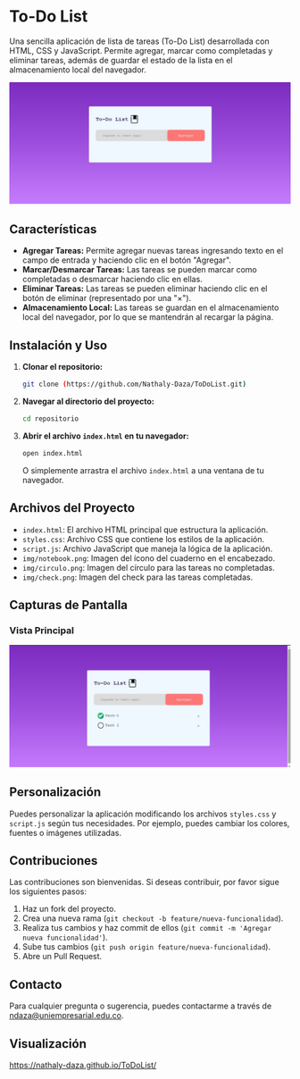 # To-Do List

Una sencilla aplicación de lista de tareas (To-Do List) desarrollada con HTML, CSS y JavaScript. Permite agregar, marcar como completadas y eliminar tareas, además de guardar el estado de la lista en el almacenamiento local del navegador.

![Vista de la aplicación](./img/vista.jpeg)



## Características

- **Agregar Tareas:** Permite agregar nuevas tareas ingresando texto en el campo de entrada y haciendo clic en el botón "Agregar".
- **Marcar/Desmarcar Tareas:** Las tareas se pueden marcar como completadas o desmarcar haciendo clic en ellas.
- **Eliminar Tareas:** Las tareas se pueden eliminar haciendo clic en el botón de eliminar (representado por una "×").
- **Almacenamiento Local:** Las tareas se guardan en el almacenamiento local del navegador, por lo que se mantendrán al recargar la página.

## Instalación y Uso

1. **Clonar el repositorio:**
   ```bash
   git clone (https://github.com/Nathaly-Daza/ToDoList.git)
   ```

2. **Navegar al directorio del proyecto:**
   ```bash
   cd repositorio
   ```

3. **Abrir el archivo `index.html` en tu navegador:**
   ```bash
   open index.html
   ```
   O simplemente arrastra el archivo `index.html` a una ventana de tu navegador.

## Archivos del Proyecto

- `index.html`: El archivo HTML principal que estructura la aplicación.
- `styles.css`: Archivo CSS que contiene los estilos de la aplicación.
- `script.js`: Archivo JavaScript que maneja la lógica de la aplicación.
- `img/notebook.png`: Imagen del ícono del cuaderno en el encabezado.
- `img/circulo.png`: Imagen del círculo para las tareas no completadas.
- `img/check.png`: Imagen del check para las tareas completadas.

## Capturas de Pantalla

### Vista Principal

![Vista de la aplicación](./img/completa.jpeg)


## Personalización

Puedes personalizar la aplicación modificando los archivos `styles.css` y `script.js` según tus necesidades. Por ejemplo, puedes cambiar los colores, fuentes o imágenes utilizadas.

## Contribuciones

Las contribuciones son bienvenidas. Si deseas contribuir, por favor sigue los siguientes pasos:

1. Haz un fork del proyecto.
2. Crea una nueva rama (`git checkout -b feature/nueva-funcionalidad`).
3. Realiza tus cambios y haz commit de ellos (`git commit -m 'Agregar nueva funcionalidad'`).
4. Sube tus cambios (`git push origin feature/nueva-funcionalidad`).
5. Abre un Pull Request.


## Contacto

Para cualquier pregunta o sugerencia, puedes contactarme a través de [ndaza@uniempresarial.edu.co](mailto:ndaza@uniempresarial.edu.co).

## Visualización

https://nathaly-daza.github.io/ToDoList/
